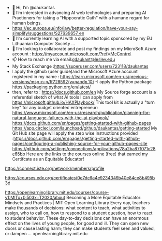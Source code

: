 - 👋 Hi, I’m @daukantas
- 👀 I’m interested in advancing AI web technologies and preparing AI Practioners for taking a "Hippocratic Oath" with a humane regard for human beings. 
- https://ec.europa.eu/info/law/better-regulation/have-your-say-simplify/suggestions/S27639657_en
- 🌱 I’m currently learning AI with a supported topic sponsored by my EU Lithuanian Computer Society ...
- 💞️ I’m looking to collaborate and post my findings on my MicroSoft Azure account : https://myaccount.microsoft.com/?ref=MeControl
- 📫 How to reach me via email:gdaukant@lesley.edu
- My Stack Exchange :https://superuser.com/users/723118/daukantas
- I apply  the github (user guide)and the Microsoft Azure account registered in my name : https://learn.microsoft.com/en-us/previous-versions/msp-n-p/ff728592(v=pandp.10) 
-I apply the Python package  https://packaging.python.org/en/latest/
- then, refer to : https://docs.github.com/en
My Source forge account is a referential sketch of what AI tools I can apply from https://microsoft.github.io/HAXPlaybook/
This tool kit is actually a "turn key" for any budget oriented entrepreneur: https://www.microsoft.com/en-us/research/publication/planning-for-natural-language-failures-with-the-ai-playbook/
https://docs.github.com/en/pages/getting-started-with-github-pages
https://app.circleci.com/launchpad/github/daukantas/getting-started
My Git Hub site page will apply the step wise instructions provided :https://docs.github.com/en/pages/getting-started-with-github-pages/configuring-a-publishing-source-for-your-github-pages-site
https://github.com/settings/connections/applications/78a2ba87f071c28e65bb
Here are the links to the courses  online  (free) that earned my Certifcate
as an Equitable Educator!


https://connect.iste.org/network/members/profile


https://courses.edx.org/certificates/0e7de6a4e9234349b40e84ce8b495b3d


https://openlearninglibrary.mit.edu/courses/course-v1:MITx+0.503x+T2020/about
Becoming a More Equitable Educator: Mindsets and Practices | MIT Open Learning Library
Every day, teachers make thousands of decisions: what content to teach, what activities to assign, who to call on, how to respond to a student question, how to react to student behavior. These day-to-day decisions can have an enormous effect on the lives of young people, for good and ill. They can open new doors or cause lasting harm; they can make students feel seen and valued, or dampen ...
openlearninglibrary.mit.edu
<!---
daukantas/daukantas is a ✨ special ✨ repository because its `README.md` (this file) appears on your GitHub profile.
You can click the Preview link to take a look at your changes.
--->
